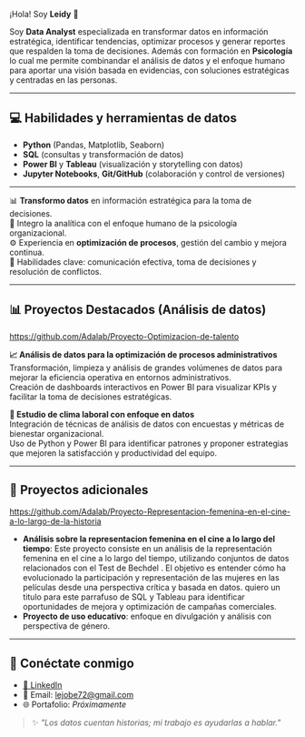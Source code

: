 
¡Hola! Soy **Leidy** 👋

Soy **Data Analyst** especializada en transformar datos en información estratégica, identificar tendencias, optimizar procesos y generar reportes que respalden la toma de decisiones. 
Además con formación en **Psicología** lo cual me permite combinandar el análisis de datos y el enfoque humano  para aportar una visión basada en evidencias, con soluciones estratégicas y centradas en las personas.

---
## 💻 Habilidades y herramientas de datos
- **Python** (Pandas, Matplotlib, Seaborn)  
- **SQL** (consultas y transformación de datos)  
- **Power BI** y **Tableau** (visualización y storytelling con datos)  
- **Jupyter Notebooks**, **Git/GitHub** (colaboración y control de versiones)

---
📊 **Transformo datos** en información estratégica para la toma de decisiones.  
🧠 Integro la analítica con el enfoque humano de la psicología organizacional.  
⚙️ Experiencia en **optimización de procesos**, gestión del cambio y mejora continua.  
💬 Habilidades clave: comunicación efectiva, toma de decisiones y resolución de conflictos.  

---
## 📊 Proyectos Destacados (Análisis de datos)

https://github.com/Adalab/Proyecto-Optimizacion-de-talento

**📈 Análisis de datos para la optimización de procesos administrativos**  
Transformación, limpieza y análisis de grandes volúmenes de datos para mejorar la eficiencia operativa en entornos administrativos.  
Creación de dashboards interactivos en Power BI para visualizar KPIs y facilitar la toma de decisiones estratégicas.  

**💼 Estudio de clima laboral con enfoque en datos**  
Integración de técnicas de análisis de datos con encuestas y métricas de bienestar organizacional.  
Uso de Python y Power BI para identificar patrones y proponer estrategias que mejoren la satisfacción y productividad del equipo.  

---

## 🌱 Proyectos adicionales

https://github.com/Adalab/Proyecto-Representacion-femenina-en-el-cine-a-lo-largo-de-la-historia

- **Análisis sobre la representacion femenina en el cine a lo largo del tiempo**: Este proyecto consiste en un análisis de la representación femenina en el cine a lo largo del tiempo, utilizando conjuntos de datos relacionados con el Test de Bechdel . El objetivo es entender cómo ha evolucionado la participación y representación de las mujeres en las películas desde una perspectiva crítica y basada en datos. quiero un titulo para este parrafuso de SQL y Tableau para identificar oportunidades de mejora y optimización de campañas comerciales.  
- **Proyecto de uso educativo**: enfoque en divulgación y análisis con perspectiva de género. 

---


## 🔗 Conéctate conmigo
- [💼 LinkedIn](https://www.linkedin.com/in/leidy-bejarano-224423359)  
- 📧 Email: lejobe72@gmail.com  
- 🌐 Portafolio: *Próximamente*  



> ✨ *"Los datos cuentan historias; mi trabajo es ayudarlas a hablar."*


